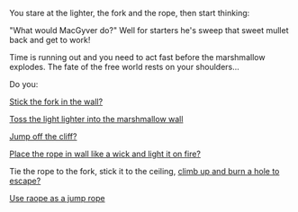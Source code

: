 You stare at the lighter, the fork and the rope, then start thinking:

"What would MacGyver do?"
Well for starters he's sweep that sweet mullet back and get to work!

Time is running out and you need to act fast before the marshmallow explodes.
The fate of the free world rests on your shoulders...

Do you:

[Stick the fork in the wall?](stickfork/stickforkinwall.md)

[Toss the light lighter into the marshmallow wall](toss-lighter/toss-lighter.md)

[Jump off the cliff?](cliff/cliffjump.md)

[Place the rope in wall like a wick and light it on fire?](light-rope-on-fire/light-rope-on-fire.md)

Tie the rope to the fork, stick it to the ceiling,
[climb up and burn a hole to escape?](ceiling_hole/ceiling_hole_burn.md)

[Use raope as a jump rope](jump-rope/jump-a-rope.md)
